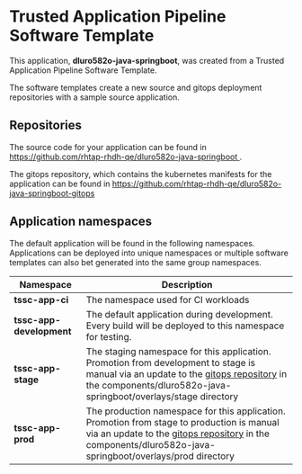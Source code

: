 # Trusted Application Pipeline Software Template

This application, **dluro582o-java-springboot**, was created from a Trusted Application Pipeline Software Template.

The software templates create a new source and gitops deployment repositories with a sample source application. 

## Repositories

The source code for your application can be found in [https://github.com/rhtap-rhdh-qe/dluro582o-java-springboot ](https://github.com/rhtap-rhdh-qe/dluro582o-java-springboot ).
 
The gitops repository, which contains the kubernetes manifests for the application can be found in 
[https://github.com/rhtap-rhdh-qe/dluro582o-java-springboot-gitops ](https://github.com/rhtap-rhdh-qe/dluro582o-java-springboot-gitops ) 

## Application namespaces 

The default application will be found in the following namespaces. Applications can be deployed into unique namespaces or multiple software templates can also bet generated into the same group namespaces.  

|  Namespace   |  Description   |  
| -------- | -------- |
| **tssc-app-ci** | The namespace used for CI workloads |
| **tssc-app-development** | The default application during development. Every build will be deployed to this namespace for testing. |
| **tssc-app-stage** | The staging namespace for this application. Promotion from development to stage is manual via an update to the [gitops repository](https://github.com/rhtap-rhdh-qe/dluro582o-java-springboot-gitops ) in the components/dluro582o-java-springboot/overlays/stage directory |
| **tssc-app-prod** | The production namespace for this application. Promotion from stage to production is manual via an update to the [gitops repository](https://github.com/rhtap-rhdh-qe/dluro582o-java-springboot-gitops ) in the components/dluro582o-java-springboot/overlays/prod directory |